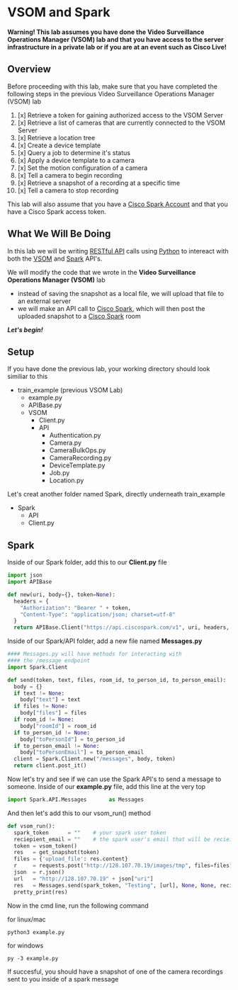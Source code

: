 # VSOM and Spark

**Warning! This lab assumes you have done the Video Surveillance Operations Manager (VSOM) lab and that you have access to the server infrastructure in a private lab or if you are at an event such as Cisco Live!**

## Overview
Before proceeding with this lab, make sure that you have completed the following steps in the previous Video Surveillance Operations Manager (VSOM) lab

1. [x] Retrieve a token for gaining authorized access to the VSOM Server
2. [x] Retrieve a list of cameras that are currently connected to the VSOM Server
3. [x] Retrieve a location tree
4. [x] Create a device template
5. [x] Query a job to determine it's status
6. [x] Apply a device template to a camera
7. [x] Set the motion configuration of a camera
8. [x] Tell a camera to begin recording
9. [x] Retrieve a snapshot of a recording at a specific time
10. [x] Tell a camera to stop recording

This lab will also assume that you have a [Cisco Spark Account](https://web.ciscospark.com/) and that you have a Cisco Spark access token.

What We Will Be Doing
----------------------

In this lab we will be writing [RESTful API](http://stackoverflow.com/questions/671118/what-exactly-is-restful-programming) calls using [Python]() to intereact with both the [VSOM](http://www.cisco.com/c/en/us/products/physical-security/video-surveillance-operations-manager-software/index.html) and [Spark](https://developer.ciscospark.com/getting-started.html) API's.

We will modify the code that we wrote in the **Video Surveillance Operations Manager (VSOM)** lab

* instead of saving the snapshot as a local file, we will upload that file to an external server
* we will make an API call to [Cisco Spark](https://developer.ciscospark.com/getting-started.html), which will then post the uploaded snapshot to a [Cisco Spark](https://developer.ciscospark.com/getting-started.html) room


***Let's begin!***


Setup
----------------
If you have done the previous lab, your working directory should look similiar to this

 * train_example (previous VSOM Lab)
 	* example.py
 	* APIBase.py
 	* VSOM
 		* Client.py
 		* API
 			* Authentication.py
 			* Camera.py
 			* CameraBulkOps.py
 			* CameraRecording.py
 			* DeviceTemplate.py
 			* Job.py
 			* Location.py

Let's creat another folder named Spark, directly underneath train_example

 * Spark
 	* API
 	* Client.py

Spark
------------

Inside of our Spark folder, add this to our **Client.py** file

~~~python
import json
import APIBase

def new(uri, body={}, token=None):
  headers = {
    "Authorization": "Bearer " + token,
    "Content-Type": "application/json; charset=utf-8"
  }
  return APIBase.Client("https://api.ciscospark.com/v1", uri, headers, json.dumps(body))
~~~

Inside of our Spark/API folder, add a new file named **Messages.py**

~~~python
#### Messages.py will have methods for interacting with 
#### the /message endpoint
import Spark.Client

def send(token, text, files, room_id, to_person_id, to_person_email):
  body = {}
  if text != None:
    body["text"] = text
  if files != None:
    body["files"] = files
  if room_id != None:
    body["roomId"] = room_id
  if to_person_id != None:
    body["toPersonId"] = to_person_id
  if to_person_email != None:
    body["toPersonEmail"] = to_person_email
  client = Spark.Client.new("/messages", body, token)
  return client.post_it()
~~~

Now let's try and see if we can use the Spark API's to send a message to someone. Inside of our **example.py** file, add this line at the very top

~~~python
import Spark.API.Messages       as Messages
~~~

And then let's add this to our vsom_run() method

~~~python
def vsom_run():
  spark_token      = ""    # your spark user token
  reciepient_email = ""    # the spark user's email that will be recieiving the message
  token = vsom_token()
  res   = get_snapshot(token)
  files = {'upload_file': res.content}
  r     = requests.post("http://128.107.70.19/images/tmp", files=files)
  json  = r.json()
  url   = "http://128.107.70.19" + json["uri"]
  res   = Messages.send(spark_token, "Testing", [url], None, None, reciepient_email )
  pretty_print(res)
~~~

Now in the cmd line, run the following command 

for linux/mac

~~~
python3 example.py 
~~~
for windows

~~~
py -3 example.py
~~~

If succesful, you should have a snapshot of one of the camera recordings sent to you inside of a spark message
